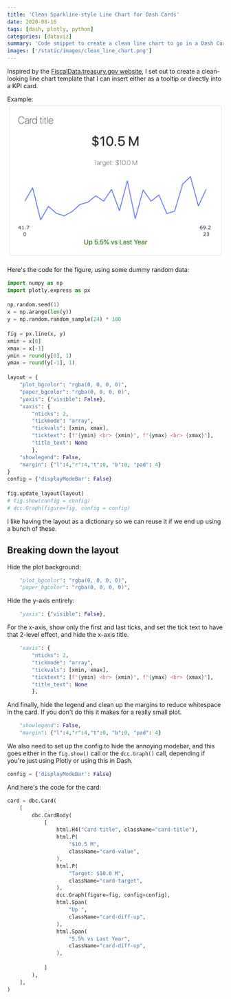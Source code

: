 ```yaml
---
title: 'Clean Sparkline-style Line Chart for Dash Cards'
date: 2020-08-16
tags: [dash, plotly, python]
categories: [dataviz]
summary: 'Code snippet to create a clean line chart to go in a Dash Card.'
images: ['/static/images/clean_line_chart.png']
---
```


Inspired by the [FiscalData.treasury.gov website](https://fiscaldata.treasury.gov), I set out to create a clean-looking line chart template that I can insert either as a tooltip or directly into a KPI card.

Example:
![img](/static/images/clean_line_chart.png)

Here's the code for the figure, using some dummy random data:

```python
import numpy as np
import plotly.express as px

np.random.seed(1)
x = np.arange(len(y))
y = np.random.random_sample(24) * 100

fig = px.line(x, y)
xmin = x[0]
xmax = x[-1]
ymin = round(y[0], 1)
ymax = round(y[-1], 1)

layout = {
    "plot_bgcolor": "rgba(0, 0, 0, 0)",
    "paper_bgcolor": "rgba(0, 0, 0, 0)",
    "yaxis": {"visible": False},
    "xaxis": {
        "nticks": 2,
        "tickmode": "array",
        "tickvals": [xmin, xmax],
        "ticktext": [f"{ymin} <br> {xmin}", f"{ymax} <br> {xmax}"],
        "title_text": None
        },
    "showlegend": False,
    "margin": {"l":4,"r":4,"t":0, "b":0, "pad": 4}
}
config = {'displayModeBar': False}

fig.update_layout(layout)
# fig.show(config = config)
# dcc.Graph(figure=fig, config = config)
```

I like having the layout as a dictionary so we can reuse it if we end up using a bunch of these.

## Breaking down the layout

Hide the plot background:

```python
    "plot_bgcolor": "rgba(0, 0, 0, 0)",
    "paper_bgcolor": "rgba(0, 0, 0, 0)",
```

Hide the y-axis entirely:

```python
    "yaxis": {"visible": False},
```

For the x-axis, show only the first and last ticks, and set the tick text to have that 2-level effect, and hide the x-axis title.

```python
    "xaxis": {
        "nticks": 2,
        "tickmode": "array",
        "tickvals": [xmin, xmax],
        "ticktext": [f"{ymin} <br> {xmin}", f"{ymax} <br> {xmax}"],
        "title_text": None
        },
```

And finally, hide the legend and clean up the margins to reduce whitespace in the card. If you don't do this it makes for a really small plot.

```python
    "showlegend": False,
    "margin": {"l":4,"r":4,"t":0, "b":0, "pad": 4}
```

We also need to set up the config to hide the annoying modebar, and this goes either in the `fig.show()` call or the `dcc.Graph()` call, depending if you're just using Plotly or using this in Dash.

```python
config = {'displayModeBar': False}
```

And here's the code for the card:

```python
card = dbc.Card(
    [
        dbc.CardBody(
            [
                html.H4("Card title", className="card-title"),
                html.P(
                    "$10.5 M",
                    className="card-value",
                ),
                html.P(
                    "Target: $10.0 M",
                    className="card-target",
                ),
                dcc.Graph(figure=fig, config=config),
                html.Span(
                    "Up ",
                    className="card-diff-up",
                ),
                html.Span(
                    "5.5% vs Last Year",
                    className="card-diff-up",
                ),

            ]
        ),
    ],
)
```
